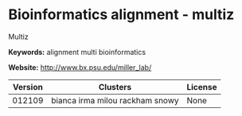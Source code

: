 # Bioinformatics alignment - multiz

Multiz

**Keywords:** alignment multi bioinformatics

**Website:** <http://www.bx.psu.edu/miller_lab/>

| Version | Clusters | License |
| ------- | -------- | ------- |
| 012109 | bianca irma milou rackham snowy | None |
